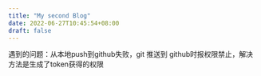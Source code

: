 ```yaml
---
title: "My second Blog"
date: 2022-06-27T10:45:54+08:00
draft: false
---
```


遇到的问题：从本地push到github失败，git 推送到 github时报权限禁止，解决方法是生成了token获得的权限